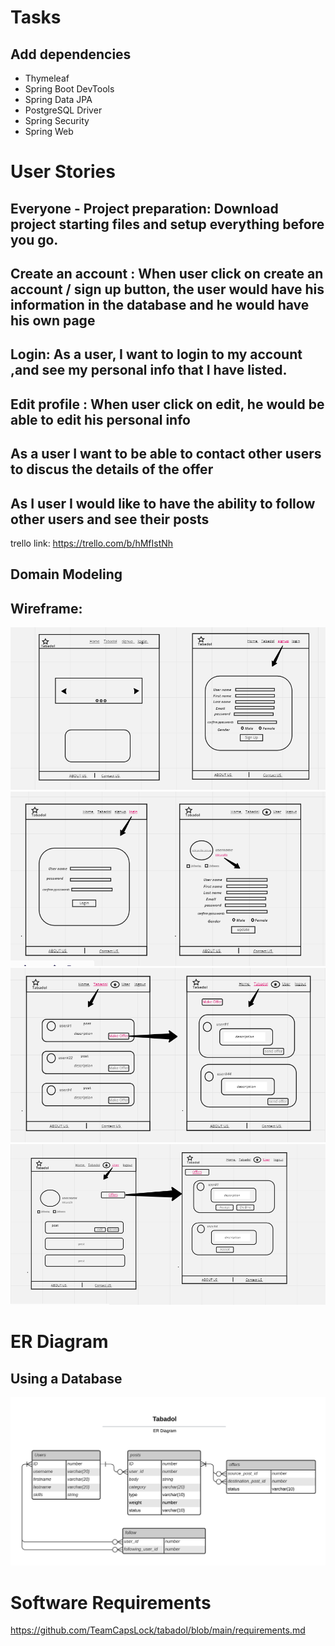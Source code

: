 
# Tasks 

## Add dependencies
- Thymeleaf  
- Spring Boot DevTools
- Spring Data JPA 
- PostgreSQL Driver 
- Spring Security 
- Spring Web 

# User Stories 
## Everyone - Project preparation: Download project starting files and setup everything before you go. 
## Create an account : When user click on create an account / sign up button, the user would have his information in the database and he would have his own page 
## Login: As a user, I want to login to my account ,and see my personal info that I have listed.
## Edit profile : When user click on edit, he would be able to edit his personal info 
## As a user I want to be able to contact other users to discus the details of the offer 
## As I user I would like to have the ability to follow other users and see their posts 

trello link: https://trello.com/b/hMfIstNh 




## Domain Modeling 
## Wireframe:

![](assets/1.png)
![](assets/2.png)
![](assets/3.png)
![](assets/4.png)


# ER Diagram
## Using a Database
![](assets/ERD.png)

# Software Requirements
https://github.com/TeamCapsLock/tabadol/blob/main/requirements.md
